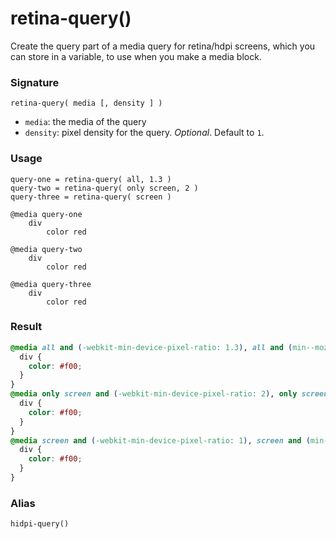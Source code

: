 # retina-query()

Create the query part of a media query for retina/hdpi screens, which you can store in a variable, to use when you make a media block.  

### Signature

`retina-query( media [, density ] )`

* `media`: the media of the query
* `density`: pixel density for the query. *Optional*. Default to `1`.

### Usage

```stylus
query-one = retina-query( all, 1.3 )
query-two = retina-query( only screen, 2 )
query-three = retina-query( screen )

@media query-one
    div
        color red

@media query-two
    div
        color red

@media query-three
    div
        color red
```

### Result

```css
@media all and (-webkit-min-device-pixel-ratio: 1.3), all and (min--moz-device-pixel-ratio: 1.3), all and (-o-min-device-pixel-ratio: 1.3/1), all and (min-device-pixel-ratio: 1.3), all and (min-resolution: 125dpi), all and (min-resolution: 1.3dppx) {
  div {
    color: #f00;
  }
}
@media only screen and (-webkit-min-device-pixel-ratio: 2), only screen and (min--moz-device-pixel-ratio: 2), only screen and (-o-min-device-pixel-ratio: 2/1), only screen and (min-device-pixel-ratio: 2), only screen and (min-resolution: 192dpi), only screen and (min-resolution: 2dppx) {
  div {
    color: #f00;
  }
}
@media screen and (-webkit-min-device-pixel-ratio: 1), screen and (min--moz-device-pixel-ratio: 1), screen and (-o-min-device-pixel-ratio: 1/1), screen and (min-device-pixel-ratio: 1), screen and (min-resolution: 96dpi), screen and (min-resolution: 1dppx) {
  div {
    color: #f00;
  }
}
```

### Alias

`hidpi-query()`

